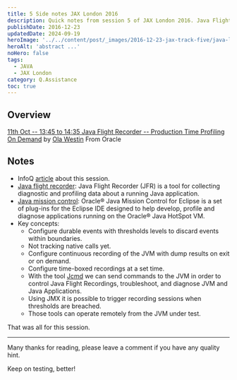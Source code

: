 ```yaml
---
title: 5 Side notes JAX London 2016
description: Quick notes from session 5 of JAX London 2016. Java Flight Recorder preseneted by Ola Westin from Oracle.
publishDate: 2016-12-23
updatedDate: 2024-09-19
heroImage: '../../content/post/_images/2016-12-23-jax-track-five/java-logo.jpg'
heroAlt: 'abstract ...'
noHero: false
tags:
  - JAVA
  - JAX London
category: Q.Assistance
toc: true
---
```


## Overview

[11th Oct -- 13:45 to 14:35  Java Flight Recorder -- Production Time Profiling On Demand](https://jaxlondon.com/session/java-flight-recorder-production-time-profiling-on-demand/) by [Ola Westin](https://jaxlondon.com/speaker/ola-westin/) From Oracle

## Notes

-   InfoQ [article](https://www.infoq.com/news/2016/10/Java-Flight-Recorder-Mission) about this session.
-   [Java flight recorder](https://docs.oracle.com/javacomponents/jmc-5-4/jfr-runtime-guide/about.htm#JFRUH170): Java Flight Recorder (JFR) is a tool for collecting diagnostic and profiling data about a running Java application.
-   [Java mission control](http://download.oracle.com/technology/products/missioncontrol/updatesites/base/5.2.0/eclipse/): Oracle® Java Mission Control for Eclipse is a set of plug-ins for the Eclipse IDE designed to help develop, profile and diagnose applications running on the Oracle® Java HotSpot VM.
-   Key concepts:
    -   Configure durable events with thresholds levels to discard events within boundaries.
    -   Not tracking native calls yet.
    -   Configure continuous recording of the JVM with dump results on exit or on demand.
    -   Configure time-boxed recordings at a set time.
    -   With the tool [Jcmd](https://docs.oracle.com/javase/8/docs/technotes/guides/troubleshoot/tooldescr006.html) we can send commands to the JVM in order to control Java Flight Recordings, troubleshoot, and diagnose JVM and Java Applications.
    -   Using JMX it is possible to trigger recording sessions when thresholds are breached.
    -   Those tools can operate remotely from the JVM under test.

That was all for this session.

------
Many thanks for reading, please leave a comment if you have any quality hint.

Keep on testing, better!
